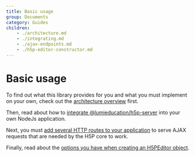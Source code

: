 ```yaml
---
title: Basic usage
group: Documents
category: Guides
children:
    - ./architecture.md
    - ./integrating.md
    - ./ajax-endpoints.md
    - ./h5p-editor-constructor.md
---
```


# Basic usage

To find out what this library provides for you and what you must implement on
your own, check out the [architecture overview](architecture.md) first.

Then, read about how to [integrate @lumieducation/h5p-server](integrating.md)
into your own NodeJs application.

Next, you must [add several HTTP routes to your application](ajax-endpoints.md)
to serve AJAX requests that are needed by the H5P core to work.

Finally, read about the [options you have when creating an H5PEditor object](h5p-editor-constructor.md).

